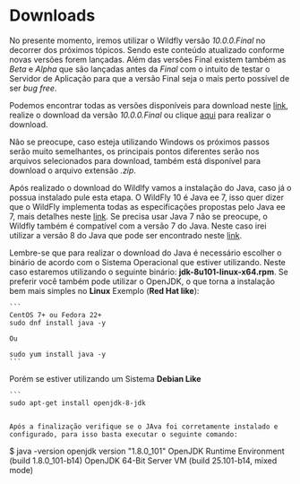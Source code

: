 # Downloads

  No presente momento, iremos utilizar o Wildfly versão *10.0.0.Final* no decorrer dos próximos tópicos. Sendo este conteúdo atualizado conforme novas versões forem lançadas.
  Além das versões Final existem também as *Beta* e *Alpha* que são lançadas antes da *Final* com o intuito de testar o Servidor de Aplicação para que a versão Final seja o mais perto possível de ser *bug free*.
  
  Podemos encontrar todas as versões disponíveis para download neste [link](http://wildfly.org/downloads/), realize o download da versão *10.0.0.Final* ou clique [aqui]( http://download.jboss.org/wildfly/10.0.0.Final/wildfly-10.0.0.Final.tar.gz) para realizar o download.
  
  Não se preocupe, caso esteja utilizando Windows os próximos passos serão muito semelhantes, os principais pontos diferentes serão nos arquivos selecionados para download, também está disponível para download o arquivo extensão *.zip*.
  
  Após realizado o download do Wildlfy vamos a instalação do Java, caso já o possua instalado pule esta etapa. O WildFly 10 é Java ee 7, isso quer dizer que o WildFly implementa todas as especificações propostas pelo Java ee 7, mais detalhes neste [link](https://docs.oracle.com/javaee/7/api/toc.htm).
  Se precisa usar Java 7 não se preocupe, o Wildfly também é compatível com a versão 7 do Java.
Neste caso irei utilizar a versão 8 do Java que pode ser encontrado neste [link](http://www.oracle.com/technetwork/java/javase/downloads/jdk8-downloads-2133151.html).

  Lembre-se que para realizar o download do Java é necessário escolher o binário de acordo com o Sistema Operacional que estiver utilizando. Neste caso estaremos utilizando o seguinte binário: **jdk-8u101-linux-x64.rpm**.
  Se preferir você também pode utilizar o OpenJDK, o que torna a instalação bem mais simples no **Linux**
  Exemplo (**Red Hat like**):
  
    ```
    CentOS 7+ ou Fedora 22+
    sudo dnf install java -y
    
    Ou
    
    sudo yum install java -y
    ```

  Porém se estiver utilizando um Sistema **Debian Like**
    
    ```
    sudo apt-get install openjdk-8-jdk
   ```
  
Após a finalização verifique se o JAva foi corretamente instalado e configurado, para isso basta executar o seguinte comando:

```
$ java -version
openjdk version "1.8.0_101"
OpenJDK Runtime Environment (build 1.8.0_101-b14)
OpenJDK 64-Bit Server VM (build 25.101-b14, mixed mode)

```